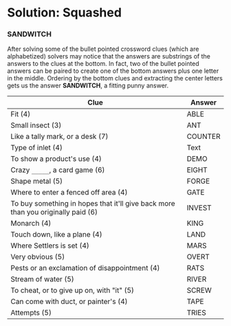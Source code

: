 # Solution: Squashed

### SANDWITCH

After solving some of the bullet pointed crossword clues (which are alphabetized) solvers may notice that the answers are substrings of the answers to the clues at the bottom. In fact, two of the bullet pointed answers can be paired to create one of the bottom answers plus one letter in the middle. Ordering by the bottom clues and extracting the center letters gets us the answer **SANDWITCH**, a fitting punny answer.

| Clue      | Answer |
| ----------- | ----------- |
| Fit (4)      | ABLE       |
| Small insect (3)   | ANT        |
| Like a tally mark, or a desk (7)      | COUNTER       |
| Type of inlet (4)   | Text        |
| To show a product's use (4)      | DEMO       |
| Crazy `_____`, a card game (6)   | EIGHT        |
| Shape metal (5)      | FORGE       |
| Where to enter a fenced off area (4)   | GATE        |
| To buy something in hopes that it'll give back more than you originally paid (6)      | INVEST       |
| Monarch (4)   | KING        |
| Touch down, like a plane (4)      | LAND       |
| Where Settlers is set (4)   | MARS        |
| Very obvious (5)      | OVERT       |
| Pests or an exclamation of disappointment (4)   | RATS        |
| Stream of water (5)      | RIVER       |
| To cheat, or to give up on, with "it" (5)   | SCREW        |
| Can come with duct, or painter's (4)      | TAPE       |
| Attempts (5)   | TRIES        |
